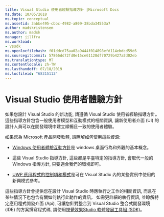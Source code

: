 ```yaml
---
title: Visual Studio 使用者經驗指導方針 |Microsoft Docs
ms.date: 10/05/2018
ms.topic: conceptual
ms.assetid: 3abbe495-cbbc-4982-a809-38bda34553a7
author: madskristensen
ms.author: madsk
manager: jillfra
ms.workload:
- vssdk
ms.openlocfilehash: f01ddcd75aa02a9444f014898efd114ebdcd59d6
ms.sourcegitcommit: 57866dd72fd0e15ce61128df70729b427a2d02eb
ms.translationtype: MT
ms.contentlocale: zh-TW
ms.lasthandoff: 07/18/2019
ms.locfileid: "68315113"
---
```

# <a name="visual-studio-user-experience-guidelines"></a>Visual Studio 使用者體驗方針
如果您設計 Visual Studio 的新功能, 請遵循 Visual Studio 使用者經驗指導方針。 這些指導方針包含一般使用者模型和互動模式的相關資訊, 讓新使用者介面 (UI) 的設計人員可以在開發環境中建立順暢且一致的使用者體驗。

如果您為 Microsoft 產品開發軟體, 請瞭解如何使用這些資源:

- [Windows 使用者體驗互動方針](https://docs.microsoft.com/windows/win32/uxguide/guidelines)是 windows 桌面行為和外觀的基本概念。

- 這些 Visual Studio 指導方針, 這些都是平臺特定的指導方針, 會取代一般的 Windows 指導方針, 只要適合我們的環境即可。

- [UWP 應用程式的控制項和模式](/windows/uwp/design/controls-and-patterns)是可在 Visual Studio 內的某些實例中使用的新興模式參考。

這些指導方針會提供您在設計 Visual Studio 時應執行之工作的相關資訊, 而且在某些情況下也包含有關如何執行此動作的資訊。 如需更詳細的執行資訊, 並瞭解特定應用程式開發介面 (Api), 可讓您針對整合到 Visual Studio 整合式開發環境 (IDE) 的方案撰寫程式碼, 請使用[視覺效果Studio 軟體發展工具組 (SDK)](../visual-studio-sdk.md)。